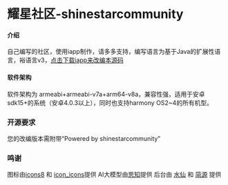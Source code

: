 # 耀星社区-shinestarcommunity

#### 介绍
自己编写的社区，使用iapp制作，请多多支持，编写语言为基于Java的扩展性语言，裕语言v3，[点击下载iapp来改编本源码](https://9984.kstore.space/iApp_3.0.1026.apk)

#### 软件架构
软件架构为 armeabi+armeabi-v7a+arm64-v8a，兼容性强，适用于安卓sdk15+的系统（安卓4.0.3以上），同时也支持harmony OS2~4的所有机型。

###  开源要求
您的改编版本需附带“Powered by shinestarcommunity”

###  鸣谢
图标由[icons8](http://icons8.cn) 和 [icon_icons](https://icon-icons.com/zh/)提供
AI大模型由[思知](http://sizhi.com)提供
后台由 [水仙](http://shuixian.ltd) 和 [简源](https://jane.xingyige.cn) 提供